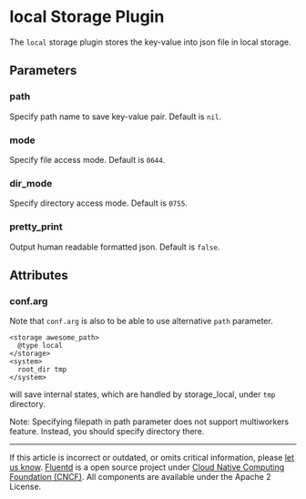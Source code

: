# local Storage Plugin

The `local` storage plugin stores the key-value into json file in local
storage.


## Parameters


### path

Specify path name to save key-value pair. Default is `nil`.


### mode

Specify file access mode. Default is `0644`.


### dir\_mode

Specify directory access mode. Default is `0755`.


### pretty\_print

Output human readable formatted json. Default is `false`.


## Attributes


### conf.arg

Note that `conf.arg` is also to be able to use alternative `path`
parameter.

``` {.CodeRay}
<storage awesome_path>
  @type local
</storage>
<system>
  root_dir tmp
</system>
```

will save internal states, which are handled by storage\_local, under
`tmp` directory.

Note: Specifying filepath in path parameter does not support
multiworkers feature. Instead, you should specify directory there.


------------------------------------------------------------------------

If this article is incorrect or outdated, or omits critical information,
please [let us know](https://github.com/fluent/fluentd-docs/issues?state=open).
[Fluentd](http://www.fluentd.org/) is a open source project under [Cloud
Native Computing Foundation (CNCF)](https://cncf.io/). All components
are available under the Apache 2 License.
